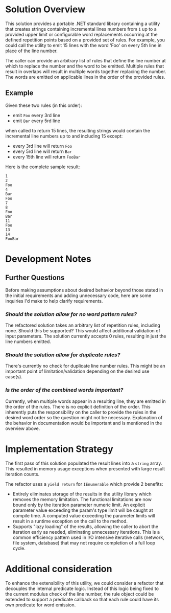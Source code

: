 # Solution Overview

This solution provides a portable .NET standard library containing a utility that creates strings containing incremental lines numbers from `1` up to a provided upper limit or configurable word replacements occurring at the defined repetition points based on a provided set of rules. For example, you could call the utility to emit 15 lines with the word 'Foo' on every 5th line in place of the line number. 

The caller can provide an arbitrary list of rules that define the line number at which to replace the number and the word to be emitted. Multiple rules that result in overlaps will result in multiple words together replacing the number. The words are emitted on applicable lines in the order of the provided rules.

## Example
Given these two rules (in this order):
* emit `Foo` every 3rd line
* emit `Bar` every 5rd line

when called to return 15 lines, the resulting strings would contain the incremental line numbers up to and including 15 except:
* every 3rd line will return `Foo`
* every 5rd line will return `Bar`
* every 15th line will return `FooBar`

Here is the complete sample result:

```
1
2
Foo
4
Bar
Foo
7
8
Foo
Bar
11
Foo
13
14
FooBar
```

# Development Notes

## Further Questions
Before making assumptions about desired behavior beyond those stated in the initial requirements and adding unnecessary code, here are some inquiries I'd make to help clarify requirements.

### *Should the solution allow for no word pattern rules?*
The refactored solution takes an arbitrary list of repetition rules, including none. Should this be supported? This would affect additional validation of input parameters. The solution currently accepts 0 rules, resulting in just the line numbers emitted.

### *Should the solution allow for duplicate rules?*
There's currently no check for duplicate line number rules. This might be an important point of limitation/validation depending on the desired use case(s).

### *Is the order of the combined words important?*
Currently, when multiple words appear in a resulting line, they are emitted in the order of the rules. There is no explicit definition of the order. This inherently puts the responsibility on the caller to provide the rules in the desired word order so the question might not be necessary. Explanation of the behavior in documentation would be important and is mentioned in the overview above.

# Implementation Strategy
The first pass of this solution populated the result lines into a `string` array. This resulted in memory usage exceptions when presented with large result iteration counts.

The refactor uses a `yield return` for `IEnumerable` which provide 2 benefits:
* Entirely eliminates storage of the results in the utility library which removes the memory limitation. The functional limitations are now bound only by the iteration parameter numeric limit. An explicit parameter value exceeding the param's type limit will be caught at compile time. A computed value exceeding the parameter limits will result in a runtime exception on the call to the method.
* Supports "lazy loading" of the results, allowing the caller to abort the iteration early as needed, eliminating unnecessary iterations. This is a common efficiency pattern used in I/O intensive iterative calls (network, file system, database) that may not require completion of a full loop cycle.

# Additional consideration

To enhance the extensibility of this utility, we could consider a refactor that decouples the internal predicate logic. Instead of this logic being fixed to the current modulus check of the line number, the rule object could be extended to support a predicate callback so that each rule could have its own predicate for word emission.